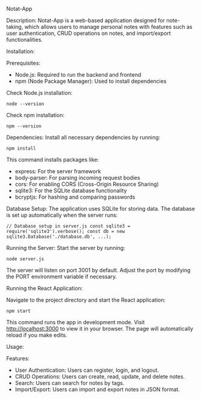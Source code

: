 Notat-App

Description: Notat-App is a web-based application designed for note-taking, which allows users to manage personal notes with features such as user authentication, CRUD operations on notes, and import/export functionalities.

Installation:

Prerequisites:

-   Node.js: Required to run the backend and frontend
-   npm (Node Package Manager): Used to install dependencies

Check Node.js installation:

`node --version`

Check npm installation:

`npm --version`

Dependencies: Install all necessary dependencies by running:

`npm install`

This command installs packages like:

-   express: For the server framework
-   body-parser: For parsing incoming request bodies
-   cors: For enabling CORS (Cross-Origin Resource Sharing)
-   sqlite3: For the SQLite database functionality
-   bcryptjs: For hashing and comparing passwords

Database Setup: The application uses SQLite for storing data. The database is set up automatically when the server runs:

`// Database setup in server.js
const sqlite3 = require('sqlite3').verbose();
const db = new sqlite3.Database('./database.db', ...);`

Running the Server: Start the server by running:

`node server.js`

The server will listen on port 3001 by default. Adjust the port by modifying the PORT environment variable if necessary.

Running the React Application:

Navigate to the project directory and start the React application:

`npm start`

This command runs the app in development mode. Visit [http://localhost:3000](http://localhost:3000/) to view it in your browser. The page will automatically reload if you make edits.

Usage:

Features:

-   User Authentication: Users can register, login, and logout.
-   CRUD Operations: Users can create, read, update, and delete notes.
-   Search: Users can search for notes by tags.
-   Import/Export: Users can import and export notes in JSON format.
